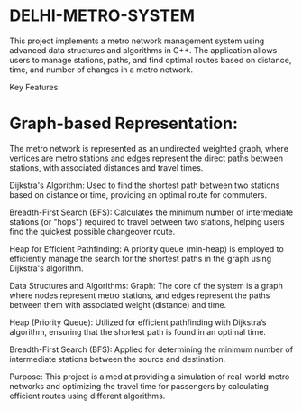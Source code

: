 # DELHI-METRO-SYSTEM
This project implements a metro network management system using advanced data structures and algorithms in C++. The application allows users to manage stations, paths, and find optimal routes based on distance, time, and number of changes in a metro network.

Key Features:

# Graph-based Representation: 
The metro network is represented as an undirected weighted graph, where vertices are metro stations and edges represent the direct paths between stations, with associated distances and travel times.


Dijkstra's Algorithm: Used to find the shortest path between two stations based on distance or time, providing an optimal route for commuters.


Breadth-First Search (BFS): Calculates the minimum number of intermediate stations (or "hops") required to travel between two stations, helping users find the quickest possible changeover route.


Heap for Efficient Pathfinding: A priority queue (min-heap) is employed to efficiently manage the search for the shortest paths in the graph using Dijkstra's algorithm.


Data Structures and Algorithms:
Graph: The core of the system is a graph where nodes represent metro stations, and edges represent the paths between them with associated weight (distance) and time.



Heap (Priority Queue): Utilized for efficient pathfinding with Dijkstra’s algorithm, ensuring that the shortest path is found in an optimal time.


Breadth-First Search (BFS): Applied for determining the minimum number of intermediate stations between the source and destination.


Purpose:
This project is aimed at providing a simulation of real-world metro networks and optimizing the travel time for passengers by calculating efficient routes using different algorithms.
